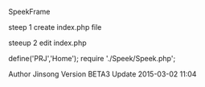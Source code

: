 SpeekFrame 

steep 1 
create index.php file

steeup 2
edit index.php

define('PRJ','Home');
require './Speek/Speek.php';

 Author Jinsong
Version BETA3
 Update 2015-03-02 11:04
